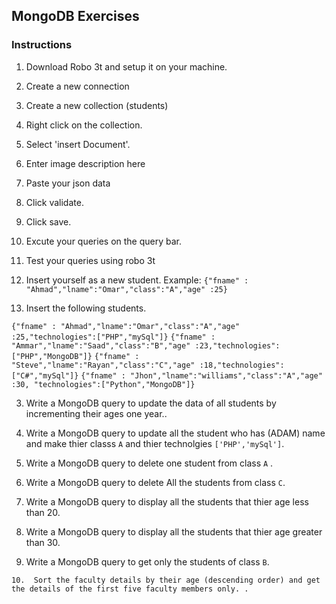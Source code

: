 ## MongoDB Exercises
### Instructions 
1. Download Robo 3t and setup it on your machine.
2. Create a new connection
3. Create a new collection (students)
4. Right click on the collection.
5. Select 'insert Document'.
6. Enter image description here
7. Paste your json data
8. Click validate.
9. Click save.
10. Excute your queries on the query bar.
11. Test your queries using robo 3t


1. Insert yourself as a new  student. Example:
`{"fname" : "Ahmad","lname":"Omar","class":"A","age" :25}`


2.  Insert the following students.

`{"fname" : "Ahmad","lname":"Omar","class":"A","age" :25,"technologies":["PHP","mySql"]}`
`{"fname" : "Ammar","lname":"Saad","class":"B","age" :23,"technologies":["PHP","MongoDB"]}`
`{"fname" : "Steve","lname":"Rayan","class":"C","age" :18,"technologies":["C#","mySql"]}`
`{"fname" : "Jhon","lname":"williams","class":"A","age" :30, "technologies":["Python","MongoDB"]}`

<!-- db.getCollection('std').insertMany([{"fname" : "Ahmad","lname":"Omar","class":"A","age" :25,"technologies":["PHP","mySql"]}, {"fname" : "Ammar","lname":"Saad","class":"B","age" :23,"technologies":["PHP","MongoDB"]}, {"fname" : "Steve","lname":"Rayan","class":"C","age" :18,"technologies":["C#","mySql"]}, {"fname" : "Jhon","lname":"williams","class":"A","age" :30, "technologies":["Python","MongoDB"]}])
 -->

3.  Write a MongoDB query to update the data of all students by incrementing their ages one year..

<!-- db.getCollection('std').updateMany({}, {$inc: { age:  1}} ) -->

4. Write a MongoDB query to update all the student who has (ADAM) name and make thier classs `A` and thier technolgies `['PHP','mySql']`.
<!-- db.getCollection('std').updateMany({fname:"Adele"},{ $set: { class:"A", technologies: ['PHP','mySql'] }} ) -->

5. Write a MongoDB query to delete one student from class `A` .
<!-- db.getCollection('std').deleteOne({class:"A"})-->

6.  Write a MongoDB query to delete All the students from class `C`.

<!-- db.getCollection('std').deleteMany({class:"C"}) -->

7. Write a MongoDB query to display all the students that thier age less than 20.

<!-- db.getCollection('std').find( { age: { $lt: 20 } } )-->

8. Write a MongoDB query to display all the students that thier age greater than 30.

<!-- db.getCollection('std').find( { age: { $gt: 30 } } )
 -->

9. Write a MongoDB query to get only the students of class `B`.
<!-- db.getCollection('std').find( { class:"B" } ) -->

    10.  Sort the faculty details by their age (descending order) and get the details of the first five faculty members only. .

<!-- db.getCollection('std').find({}).sort({age:-1}).limit(5)
 -->